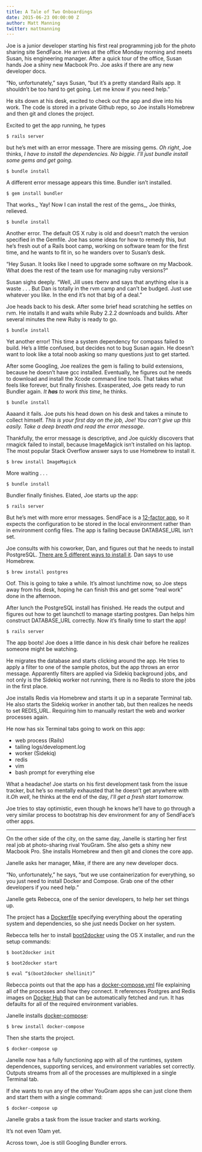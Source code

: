 ```yaml
---
title: A Tale of Two Onboardings
date: 2015-06-23 00:00:00 Z
author: Matt Manning
twitter: mattmanning
---
```


Joe is a junior developer starting his first real programming job for the photo sharing site SendFace. He arrives at the office Monday morning and meets Susan, his engineering manager. After a quick tour of the office, Susan hands Joe a shiny new Macbook Pro. Joe asks if there are any new developer docs.  

“No, unfortunately,” says Susan, “but it’s a pretty standard Rails app. It shouldn’t be too hard to get going. Let me know if you need help.”

<!--more-->

He sits down at his desk, excited to check out the app and dive into his work. The code is stored in a private Github repo, so Joe installs Homebrew and then git and clones the project.

Excited to get the app running, he types

`$ rails server`

but he’s met with an error message. There are missing gems. _Oh right_, Joe thinks, _I have to install the dependencies. No biggie. I’ll just bundle install some gems and get going._

`$ bundle install`

A different error message appears this time. Bundler isn’t installed.

`$ gem install bundler`

That works._ Yay! Now I can install the rest of the gems_, Joe thinks, relieved.

`$ bundle install`

Another error. The default OS X ruby is old and doesn’t match the version specified in the Gemfile. Joe has some ideas for how to remedy this, but he’s fresh out of a Rails boot camp, working on software team for the first time, and he wants to fit in, so he wanders over to Susan’s desk.

“Hey Susan. It looks like I need to upgrade some software on my Macbook. What does the rest of the team use for managing ruby versions?”

Susan sighs deeply. “Well, Jill uses rbenv and says that anything else is a waste . . . But Dan is totally in the rvm camp and can’t be budged. Just use whatever you like. In the end it’s not that big of a deal.”

Joe heads back to his desk. After some brief head scratching he settles on rvm. He installs it and waits while Ruby 2.2.2 downloads and builds. After several minutes the new Ruby is ready to go.

`$ bundle install`

Yet another error! This time a system dependency for compass failed to build. He’s a little confused, but decides not to bug Susan again. He doesn’t want to look like a total noob asking so many questions just to get started.

After some Googling, Joe realizes the gem is failing to build extensions, because he doesn’t have gcc installed. Eventually, he figures out he needs to download and install the Xcode command line tools. That takes what feels like forever, but finally finishes. Exasperated, Joe gets ready to run Bundler again. _It _**_has_**_ to work this time_, he thinks.

`$ bundle install`

Aaaand it fails. Joe puts his head down on his desk and takes a minute to collect himself. _This is your first day on the job, Joe! You can’t give up this easily. Take a deep breath and read the error message._

Thankfully, the error message is descriptive, and Joe quickly discovers that rmagick failed to install, because ImageMagick isn’t installed on his laptop. The most popular Stack Overflow answer says to use Homebrew to install it.

`$ brew install ImageMagick`

More waiting . . .

`$ bundle install`

Bundler finally finishes. Elated, Joe starts up the app:

`$ rails server`

But he’s met with more error messages. SendFace is a [12-factor app](http://12factor.net/config), so it expects the configuration to be stored in the local environment rather than in environment config files. The app is failing because DATABASE_URL isn’t set.

Joe consults with his coworker, Dan, and figures out that he needs to install PostgreSQL. [There are 5 different ways to install it](http://www.postgresql.org/download/macosx/). Dan says to use Homebrew.

`$ brew install postgres`

Oof. This is going to take a while. It’s almost lunchtime now, so Joe steps away from his desk, hoping he can finish this and get some “real work” done in the afternoon.

After lunch the PostgreSQL install has finished. He reads the output and figures out how to get launchctl to manage starting postgres. Dan helps him construct DATABASE_URL correctly. Now it’s finally time to start the app!

`$ rails server`

The app boots! Joe does a little dance in his desk chair before he realizes someone might be watching.

He migrates the database and starts clicking around the app. He tries to apply a filter to one of the sample photos, but the app throws an error message. Apparently filters are applied via Sidekiq background jobs, and not only is the Sidekiq worker not running, there is no Redis to store the jobs in the first place.

Joe installs Redis via Homebrew and starts it up in a separate Terminal tab. He also starts the Sidekiq worker in another tab, but then realizes he needs to set REDIS_URL. Requiring him to manually restart the web and worker processes again.

He now has six Terminal tabs going to work on this app:

*   web process (Rails)
*   tailing logs/development.log
*   worker (Sidekiq)
*   redis
*   vim
*   bash prompt for everything else

What a headache! Joe starts on his first development task from the issue tracker, but he’s so mentally exhausted that he doesn’t get anywhere with it._Oh well_, he thinks at the end of the day, _I’ll get a fresh start tomorrow._

Joe tries to stay optimistic, even though he knows he’ll have to go through a very similar process to bootstrap his dev environment for any of SendFace’s other apps.

* * *

On the other side of the city, on the same day, Janelle is starting her first real job at photo-sharing rival YouGram. She also gets a shiny new Macbook Pro. She installs Homebrew and then git and clones the core app.

Janelle asks her manager, Mike, if there are any new developer docs.

“No, unfortunately,” he says, “but we use containerization for everything, so you just need to install Docker and Compose. Grab one of the other developers if you need help.”

Janelle gets Rebecca, one of the senior developers, to help her set things up.

The project has a [Dockerfile](https://docs.docker.com/reference/builder/) specifying everything about the operating system and dependencies, so she just needs Docker on her system.

Rebecca tells her to install [boot2docker](http://boot2docker.io/) using the OS X installer, and run the setup commands:

`$ boot2docker init`

`$ boot2docker start`

`$ eval “$(boot2docker shellinit)”`

Rebecca points out that the app has a [docker-compose.yml](https://docs.docker.com/compose/yml/) file explaining all of the processes and how they connect. It references Postgres and Redis images on [Docker Hub](https://hub.docker.com/) that can be automatically fetched and run. It has defaults for all of the required environment variables.

Janelle installs [docker-compose](https://docs.docker.com/compose/):

`$ brew install docker-compose`

Then she starts the project.

`$ docker-compose up`

Janelle now has a fully functioning app with all of the runtimes, system dependences, supporting services, and environment variables set correctly. Outputs streams from all of the processes are multiplexed in a single Terminal tab.

If she wants to run any of the other YouGram apps she can just clone them and start them with a single command:

`$ docker-compose up`

Janelle grabs a task from the issue tracker and starts working.

It’s not even 10am yet.

Across town, Joe is still Googling Bundler errors.
